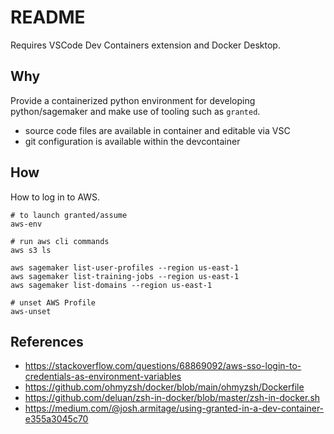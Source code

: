 # README

Requires VSCode Dev Containers extension and Docker Desktop.

## Why

Provide a containerized python environment for developing python/sagemaker
and make use of tooling such as `granted`.

- source code files are available in container and editable via VSC
- git configuration is available within the devcontainer

## How

How to log in to AWS.

```shell
# to launch granted/assume
aws-env

# run aws cli commands
aws s3 ls

aws sagemaker list-user-profiles --region us-east-1
aws sagemaker list-training-jobs --region us-east-1
aws sagemaker list-domains --region us-east-1

# unset AWS Profile
aws-unset

```

## References

- <https://stackoverflow.com/questions/68869092/aws-sso-login-to-credentials-as-environment-variables>
- <https://github.com/ohmyzsh/docker/blob/main/ohmyzsh/Dockerfile>
- <https://github.com/deluan/zsh-in-docker/blob/master/zsh-in-docker.sh>
- <https://medium.com/@josh.armitage/using-granted-in-a-dev-container-e355a3045c70>
